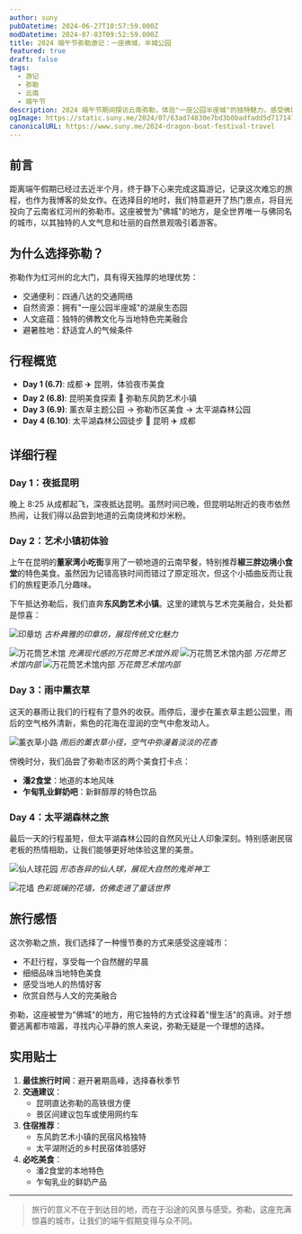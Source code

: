```yaml
---
author: suny
pubDatetime: 2024-06-27T10:57:59.000Z
modDatetime: 2024-07-03T09:52:59.000Z
title: 2024 端午节弥勒游记：一座佛城，半城公园
featured: true
draft: false
tags:
  - 游记
  - 弥勒
  - 云南
  - 端午节
description: 2024 端午节期间探访云南弥勒，体验"一座公园半座城"的独特魅力，感受佛城文化与自然之美
ogImage: https://static.suny.me/2024/07/63ad74830e7bd3b0badfadd5d7171476.jpg
canonicalURL: https://www.suny.me/2024-dragon-boat-festival-travel
---
```


## 前言

距离端午假期已经过去近半个月，终于静下心来完成这篇游记，记录这次难忘的旅程，也作为我博客的处女作。在选择目的地时，我们特意避开了热门景点，将目光投向了云南省红河州的弥勒市。这座被誉为"佛城"的地方，是全世界唯一与佛同名的城市，以其独特的人文气息和壮丽的自然景观吸引着游客。

## 为什么选择弥勒？

弥勒作为红河州的北大门，具有得天独厚的地理优势：

- 交通便利：四通八达的交通网络
- 自然资源：拥有"一座公园半座城"的湖泉生态园
- 人文底蕴：独特的佛教文化与当地特色完美融合
- 避暑胜地：舒适宜人的气候条件

## 行程概览

- **Day 1 (6.7)**: 成都 ✈️ 昆明，体验夜市美食
- **Day 2 (6.8)**: 昆明美食探索 🚅 弥勒东风韵艺术小镇
- **Day 3 (6.9)**: 薰衣草主题公园 → 弥勒市区美食 → 太平湖森林公园
- **Day 4 (6.10)**: 太平湖森林公园徒步 🚅 昆明 ✈️ 成都

## 详细行程

### Day 1：夜抵昆明

晚上 8:25 从成都起飞，深夜抵达昆明。虽然时间已晚，但昆明站附近的夜市依然热闹，让我们得以品尝到地道的云南烧烤和炒米粉。

### Day 2：艺术小镇初体验

上午在昆明的**董家湾小吃街**享用了一顿地道的云南早餐，特别推荐**椒三胖边境小食堂**的特色美食。虽然因为记错高铁时间而错过了原定班次，但这个小插曲反而让我们的旅程更添几分趣味。

下午抵达弥勒后，我们直奔**东风韵艺术小镇**。这里的建筑与艺术完美融合，处处都是惊喜：

![印章坊](https://static.suny.me/2024/07/bfa510a218a8705cde1c9bfd23a5e54c.jpg)
*古朴典雅的印章坊，展现传统文化魅力*

![万花筒艺术馆](https://static.suny.me/2024/07/d4c90dd97f90013e4fa365aeb8857f27.jpg)
*充满现代感的万花筒艺术馆外观*
![万花筒艺术馆内部](https://static.suny.me/2024/07/13fde4515531939718a9b7226b170726.jpg)
*万花筒艺术馆内部*
![万花筒艺术馆内部](https://static.suny.me/2024/07/d38c8ccd9d99be489d18ca3343f151c6.jpg)
*万花筒艺术馆内部*

### Day 3：雨中薰衣草

这天的暴雨让我们的行程有了意外的收获。雨停后，漫步在薰衣草主题公园里，雨后的空气格外清新，紫色的花海在湿润的空气中愈发动人。

![薰衣草小路](https://static.suny.me/2024/07/95c834791a870d62570c4ce34b849b3e.jpg)
*雨后的薰衣草小径，空气中弥漫着淡淡的花香*

傍晚时分，我们品尝了弥勒市区的两个美食打卡点：

- **潘2食堂**：地道的本地风味
- **乍甸乳业鲜奶吧**：新鲜醇厚的特色饮品

### Day 4：太平湖森林之旅

最后一天的行程虽短，但太平湖森林公园的自然风光让人印象深刻。特别感谢民宿老板的热情相助，让我们能够更好地体验这里的美景。

![仙人球花园](https://static.suny.me/2024/07/789bc7daeafb58596849a03c6d717aee.jpg)
*形态各异的仙人球，展现大自然的鬼斧神工*

![花墙](https://static.suny.me/2024/07/a472f311746fb2e1f27ea3ecc105eef0.jpg)
*色彩斑斓的花墙，仿佛走进了童话世界*

## 旅行感悟

这次弥勒之旅，我们选择了一种慢节奏的方式来感受这座城市：

- 不赶行程，享受每一个自然醒的早晨
- 细细品味当地特色美食
- 感受当地人的热情好客
- 欣赏自然与人文的完美融合

弥勒，这座被誉为"佛城"的地方，用它独特的方式诠释着"慢生活"的真谛。对于想要逃离都市喧嚣，寻找内心平静的旅人来说，弥勒无疑是一个理想的选择。

## 实用贴士

1. **最佳旅行时间**：避开暑期高峰，选择春秋季节
2. **交通建议**：
   - 昆明直达弥勒的高铁很方便
   - 景区间建议包车或使用网约车
3. **住宿推荐**：
   - 东风韵艺术小镇的民宿风格独特
   - 太平湖附近的乡村民宿体验感好
4. **必吃美食**：
   - 潘2食堂的本地特色
   - 乍甸乳业的鲜奶产品

---

> 旅行的意义不在于到达目的地，而在于沿途的风景与感受。弥勒，这座充满惊喜的城市，让我们的端午假期变得与众不同。
